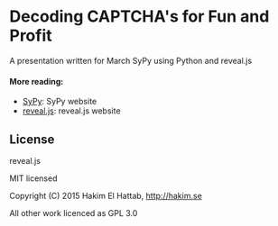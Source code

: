 # Decoding CAPTCHA's for Fun and Profit 

A presentation written for March SyPy using Python and reveal.js

#### More reading:
- [SyPy](http://sypy.org/): SyPy website
- [reveal.js](lab.hakim.se/reveal-js/): reveal.js website


## License

reveal.js

MIT licensed

Copyright (C) 2015 Hakim El Hattab, http://hakim.se

All other work licenced as GPL 3.0